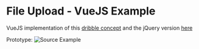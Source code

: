 # File Upload - VueJS Example

VueJS implementation of this [dribble concept](https://dribbble.com/shots/4460706-Drag-Drop-upload-concept) and the jQuery version [here](https://codepen.io/aaroniker/full/jjZGLG)

Prototype:
![Source Example](https://cdn.dribbble.com/users/149817/screenshots/4460706/comp-3_4.gif)
